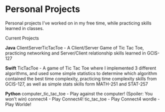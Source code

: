 # Personal Projects
Personal projects I've worked on in my free time, while practicing skills learned in classes.

Current Projects

**Java**
ClientServerTicTacToe - A Client/Server Game of Tic Tac Toe, practicing networking and Server/Client relationship skills learned in GCIS-127

**Swift**
TicTacToe - A game of Tic Tac Toe where I implemented 3 different algorithms, and used some simple statistics to determine which algorithm contained the best time complexity, practicing time complexity skills from GCIS-127, as well as simple stats skills form MATH-251 and STAT-257

**Python**
computer_tic_tac_toe - Play against the computer! (Spoiler: You won't win)
connect4 - Play Connect4! 
tic_tac_toe - Play Connect4
wordle - Play Worlde!